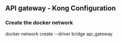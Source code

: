 ## API gateway - Kong Configuration

### Create the docker network
docker network create --driver bridge api_gateway
